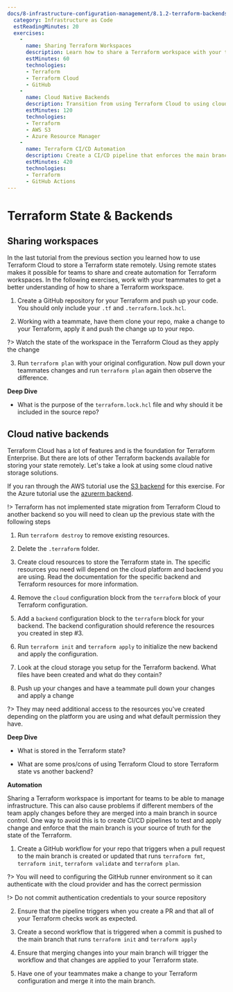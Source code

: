 ```yaml
---
docs/8-infrastructure-configuration-management/8.1.2-terraform-backends.md:
  category: Infrastructure as Code
  estReadingMinutes: 20
  exercises:
    -
      name: Sharing Terraform Workspaces
      description: Learn how to share a Terraform workspace with your teammates and understand the role of `terraform.lock.hcl`.
      estMinutes: 60
      technologies:
      - Terraform
      - Terraform Cloud
      - GitHub
    -
      name: Cloud Native Backends
      description: Transition from using Terraform Cloud to using cloud native storage solutions for storing Terraform state.
      estMinutes: 120
      technologies:
      - Terraform
      - AWS S3
      - Azure Resource Manager
    -
      name: Terraform CI/CD Automation
      description: Create a CI/CD pipeline that enforces the main branch as the source of truth for the state of the Terraform.
      estMinutes: 420
      technologies:
      - Terraform
      - GitHub Actions
---
```



# Terraform State & Backends

## Sharing workspaces

In the last tutorial from the previous section you learned how to use Terraform Cloud to store a Terraform state remotely. Using remote states makes it possible for teams to share and create automation for Terraform workspaces. In the following exercises, work with your teammates to get a better understanding of how to share a Terraform workspace.

1. Create a GitHub repository for your Terraform and push up your code. You should only include your `.tf` and `.terraform.lock.hcl`.

2. Working with a teammate, have them clone your repo, make a change to your Terraform, apply it and push the change up to your repo.

?> Watch the state of the workspace in the Terraform Cloud as they apply the change

3. Run `terraform plan` with your original configuration. Now pull down your teammates changes and run `terraform plan` again then observe the difference.

**Deep Dive**

- What is the purpose of the `terraform.lock.hcl` file and why should it be included in the source repo?

## Cloud native backends

Terraform Cloud has a lot of features and is the foundation for Terraform Enterprise. But there are lots of other Terraform backends available for storing your state remotely. Let's take a look at using some cloud native storage solutions.

If you ran through the AWS tutorial use the [S3 backend](https://developer.hashicorp.com/terraform/language/settings/backends/s3) for this exercise. For the Azure tutorial use the [azurerm backend](https://developer.hashicorp.com/terraform/language/settings/backends/azurerm).

!> Terraform has not implemented state migration from Terraform Cloud to another backend so you will need to clean up the previous state with the following steps

1. Run `terraform destroy` to remove existing resources.

2. Delete the `.terraform` folder.

3. Create cloud resources to store the Terraform state in. The specific resources you need will depend on the cloud platform and backend you are using. Read the documentation for the specific backend and Terraform resources for more information.

4. Remove the `cloud` configuration block from the `terraform` block of your Terraform configuration.

5. Add a `backend` configuration block to the `terraform` block for your backend. The backend configuration should reference the resources you created in step #3.

6. Run `terraform init` and `terraform apply` to initialize the new backend and apply the configuration.

7. Look at the cloud storage you setup for the Terraform backend. What files have been created and what do they contain?

8. Push up your changes and have a teammate pull down your changes and apply a change

?> They may need additional access to the resources you've created depending on the platform you are using and what default permission they have.

**Deep Dive**

- What is stored in the Terraform state?

- What are some pros/cons of using Terraform Cloud to store Terraform state vs another backend?

**Automation**

Sharing a Terraform workspace is important for teams to be able to manage infrastructure. This can also cause problems if different members of the team apply changes before they are merged into a main branch in source control. One way to avoid this is to create CI/CD pipelines to test and apply change and enforce that the main branch is your source of truth for the state of the Terraform.

1. Create a GitHub workflow for your repo that triggers when a pull request to the main branch is created or updated that runs `terraform fmt`, `terraform init`, `terraform validate` and `terraform plan`.

?> You will need to configuring the GitHub runner environment so it can authenticate with the cloud provider and has the correct permission

!> Do not commit authentication credentials to your source repository

2. Ensure that the pipeline triggers when you create a PR and that all of your Terraform checks work as expected.

3. Create a second workflow that is triggered when a commit is pushed to the main branch that runs `terraform init` and `terraform apply`

4. Ensure that merging changes into your main branch will trigger the workflow and that changes are applied to your Terraform state.

5. Have one of your teammates make a change to your Terraform configuration and merge it into the main branch.
